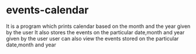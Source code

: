 # events-calendar
It is a program which prints calendar based on the month and the year given by the user 
It also stores the events on the particular date,month and year given by the user 
user can also view the events stored on the particular date,month and year
